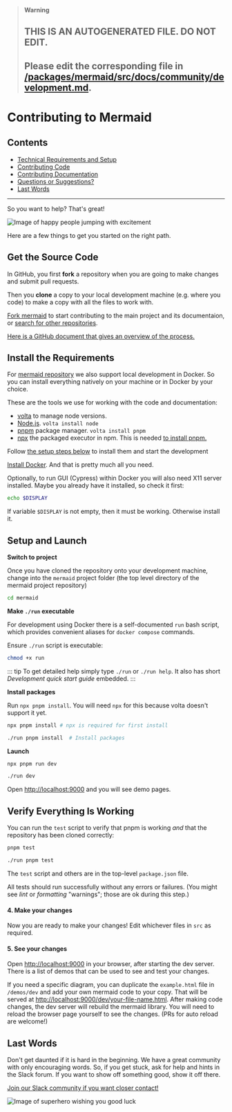 > **Warning**
>
> ## THIS IS AN AUTOGENERATED FILE. DO NOT EDIT.
>
> ## Please edit the corresponding file in [/packages/mermaid/src/docs/community/development.md](../../packages/mermaid/src/docs/community/development.md).

<script setup>
import { ref } from 'vue';
let selectedPlatform = ref("native");
const setPlatform = (newPlatform) => {
  selectedPlatform.value = newPlatform;
}
</script>

# Contributing to Mermaid

## Contents

- [Technical Requirements and Setup](#technical-requirements-and-setup)
- [Contributing Code](#contributing-code)
- [Contributing Documentation](#contributing-documentation)
- [Questions or Suggestions?](#questions-or-suggestions)
- [Last Words](#last-words)

---

So you want to help? That's great!

![Image of happy people jumping with excitement](https://media.giphy.com/media/BlVnrxJgTGsUw/giphy.gif)

Here are a few things to get you started on the right path.

## Get the Source Code

In GitHub, you first **fork** a repository when you are going to make changes and submit pull requests.

Then you **clone** a copy to your local development machine (e.g. where you code) to make a copy with all the files to work with.

[Fork mermaid](https://github.com/mermaid-js/mermaid/fork) to start contributing to the main project and its documentaion, or [search for other repositories](https://github.com/orgs/mermaid-js/repositories).

[Here is a GitHub document that gives an overview of the process.](https://docs.github.com/en/get-started/quickstart/fork-a-repo)

## Install the Requirements

For [mermaid repository](https://github.com/mermaid-js/mermaid) we also support local development in Docker.
So you can install everything natively on your machine or in Docker by your choice.

<PlatformSelector :selectedPlatform="selectedPlatform" v-on:change="setPlatform" />

<div v-if="selectedPlatform === 'native'">

These are the tools we use for working with the code and documentation:

- [volta](https://volta.sh/) to manage node versions.
- [Node.js](https://nodejs.org/en/). `volta install node`
- [pnpm](https://pnpm.io/) package manager. `volta install pnpm`
- [npx](https://docs.npmjs.com/cli/v8/commands/npx) the packaged executor in npm. This is needed [to install pnpm.](#install-packages)

Follow [the setup steps below](#setup) to install them and start the development

</div>

<div v-if="selectedPlatform === 'docker'">

[Install Docker](https://docs.docker.com/engine/install/). And that is pretty much all you need.

Optionally, to run GUI (Cypress) within Docker you will also need X11 server installed.
Maybe you already have it installed, so check it first:

```bash
echo $DISPLAY
```

If variable `$DISPLAY` is not empty, then it must be working. Otherwise install it.

</div>

## Setup and Launch

<PlatformSelector :selectedPlatform="selectedPlatform" v-on:change="setPlatform" />

**Switch to project**

Once you have cloned the repository onto your development machine, change into the `mermaid` project folder (the top level directory of the mermaid project repository)

```bash
cd mermaid
```

<div v-if="selectedPlatform === 'native'">
</div>

<div v-if="selectedPlatform === 'docker'">

**Make `./run` executable**

For development using Docker there is a self-documented `run` bash script, which provides convenient aliases for `docker compose` commands.

Ensure `./run` script is executable:

```bash
chmod +x run
```

::: tip
To get detailed help simply type `./run` or `./run help`.
It also has short _Development quick start guide_ embedded.
:::

</div>

**Install packages**

<div v-if="selectedPlatform === 'native'">

Run `npx pnpm install`. You will need `npx` for this because volta doesn't support it yet.

```bash
npx pnpm install # npx is required for first install
```

</div>

<div v-if="selectedPlatform === 'docker'">

```bash
./run pnpm install  # Install packages
```

</div>

**Launch**

<div v-if="selectedPlatform === 'native'">

```bash
npx pnpm run dev
```

</div>
<div v-if="selectedPlatform === 'docker'">

```bash
./run dev
```

</div>

Open <http://localhost:9000> and you will see demo pages.

## Verify Everything Is Working

<PlatformSelector :selectedPlatform="selectedPlatform" v-on:change="setPlatform" />

<div v-if="selectedPlatform === 'native'">

You can run the `test` script to verify that pnpm is working _and_ that the repository has been cloned correctly:

```bash
pnpm test
```

</div>

<div v-if="selectedPlatform === 'docker'">

```bash
./run pnpm test
```

</div>

The `test` script and others are in the top-level `package.json` file.

All tests should run successfully without any errors or failures. (You might see _lint_ or _formatting_ "warnings"; those are ok during this step.)

#### 4. Make your changes

Now you are ready to make your changes!
Edit whichever files in `src` as required.

#### 5. See your changes

Open <http://localhost:9000> in your browser, after starting the dev server.
There is a list of demos that can be used to see and test your changes.

If you need a specific diagram, you can duplicate the `example.html` file in `/demos/dev` and add your own mermaid code to your copy.
That will be served at <http://localhost:9000/dev/your-file-name.html>.
After making code changes, the dev server will rebuild the mermaid library. You will need to reload the browser page yourself to see the changes. (PRs for auto reload are welcome!)

## Last Words

Don't get daunted if it is hard in the beginning. We have a great community with only encouraging words. So, if you get stuck, ask for help and hints in the Slack forum. If you want to show off something good, show it off there.

[Join our Slack community if you want closer contact!](https://join.slack.com/t/mermaid-talk/shared_invite/enQtNzc4NDIyNzk4OTAyLWVhYjQxOTI2OTg4YmE1ZmJkY2Y4MTU3ODliYmIwOTY3NDJlYjA0YjIyZTdkMDMyZTUwOGI0NjEzYmEwODcwOTE)

![Image of superhero wishing you good luck](https://media.giphy.com/media/l49JHz7kJvl6MCj3G/giphy.gif)
